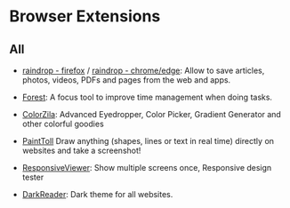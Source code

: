 # Browser Extensions

## All
* [raindrop - firefox](https://addons.mozilla.org/pt-BR/firefox/addon/raindropio/) /
  [raindrop - chrome/edge](https://chrome.google.com/webstore/detail/raindropio/ldgfbffkinooeloadekpmfoklnobpien): 
  Allow to save articles, photos, videos, PDFs and pages from the web and apps.
  
* [Forest](https://chrome.google.com/webstore/detail/forest-stay-focused-be-pr/kjacjjdnoddnpbbcjilcajfhhbdhkpgk): 
  A focus tool to improve time management when doing tasks.
  
* [ColorZila](https://chrome.google.com/webstore/detail/colorzilla/bhlhnicpbhignbdhedgjhgdocnmhomnp):
  Advanced Eyedropper, Color Picker, Gradient Generator and other colorful goodies

* [PaintToll](https://chrome.google.com/webstore/detail/paint-tool-marker-for-chr/nadohmjilefnhjobhhlnnddplaklmnnp?hl=pt-BR)
  Draw anything (shapes, lines or text in real time) directly on websites and take a screenshot!
  
* [ResponsiveViewer](https://chrome.google.com/webstore/detail/responsive-viewer/inmopeiepgfljkpkidclfgbgbmfcennb?hl=pt-br):
  Show multiple screens once, Responsive design tester
  
* [DarkReader](https://chrome.google.com/webstore/detail/dark-reader/eimadpbcbfnmbkopoojfekhnkhdbieeh?hl=pt-BR):
  Dark theme for all websites.
